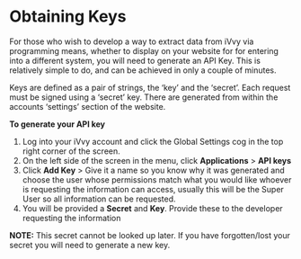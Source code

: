 # Obtaining Keys

For those who wish to develop a way to extract data from iVvy via programming means, whether to display on your website for for entering into a different system, you will need to generate an API Key. This is relatively simple to do, and can be achieved in only a couple of minutes.

Keys are defined as a pair of strings, the ‘key’ and the ‘secret’. Each request must be signed using a ‘secret’ key. There are generated from within the accounts ‘settings’ section of the website.

**To generate your API key**

1. Log into your iVvy account and click the Global Settings cog in the top right corner of the screen.
2.  On the left side of the screen in the menu, click **Applications** &gt; **API keys**
3. Click **Add Key** &gt; Give it a name so you know why it was generated and choose the user whose permissions match what you would like whoever is requesting the information can access, usually this will be the Super User so all information can be requested.
4. You will be provided a **Secret** and **Key**. Provide these to the developer requesting the information

**NOTE:** This secret cannot be looked up later. If you have forgotten/lost your secret you will need to generate a new key. 


